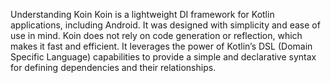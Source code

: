 Understanding Koin
Koin is a lightweight DI framework for Kotlin applications, including Android. It was designed with simplicity and ease of use in mind. Koin does not rely on code generation or reflection, which makes it fast and efficient. It leverages the power of Kotlin’s DSL (Domain Specific Language) capabilities to provide a simple and declarative syntax for defining dependencies and their relationships.
